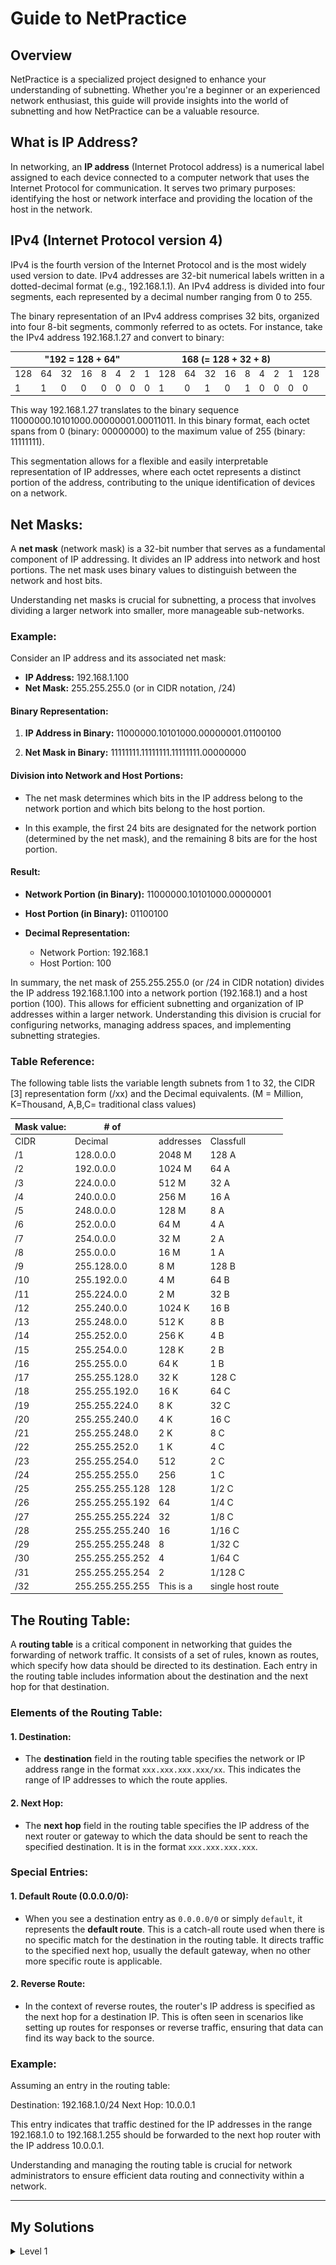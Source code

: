 # Guide to NetPractice

## Overview
NetPractice is a specialized project designed to enhance your understanding of subnetting. Whether you're a beginner or an experienced network enthusiast, this guide will provide insights into the world of subnetting and how NetPractice can be a valuable resource.

## What is IP Address?
In networking, an **IP address** (Internet Protocol address) is a numerical label assigned to each device connected to a computer network that uses the Internet Protocol for communication. It serves two primary purposes: identifying the host or network interface and providing the location of the host in the network.

## IPv4 (Internet Protocol version 4)
IPv4 is the fourth version of the Internet Protocol and is the most widely used version to date. IPv4 addresses are 32-bit numerical labels written in a dotted-decimal format (e.g., 192.168.1.1). An IPv4 address is divided into four segments, each represented by a decimal number ranging from 0 to 255.

The binary representation of an IPv4 address comprises 32 bits, organized into four 8-bit segments, commonly referred to as octets. For instance, take the IPv4 address 192.168.1.27 and convert to binary:

<table>
  <thead>
    <tr>
      <th colspan="8">"192 = 128 + 64"</th>
      <th colspan="8">168 (= 128 + 32 + 8)</th>
      <th colspan="8">1 (= 1)</th>
      <th colspan="8">27 (= 16 + 8 + 2 + 1)</th>
    </tr>
  </thead>
  <tbody>
    <tr>
      <td>128<br></td> <td>64</td> <td>32</td> <td>16</td> <td>8</td> <td>4</td> <td>2</td> <td>1</td>
      <td>128</td> <td>64</td> <td>32</td> <td>16</td> <td>8</td> <td>4</td> <td>2</td> <td>1</td>
      <td>128</td> <td>64</td> <td>32</td> <td>16</td> <td>8</td> <td>4</td> <td>2</td> <td>1</td>
      <td>128</td> <td>64</td> <td>32</td> <td>16</td> <td>8</td> <td>4</td> <td>2</td> <td>1</td>
   </tr>
    <tr>
      <td>1</td> <td>1</td> <td>0</td> <td>0</td> <td>0</td> <td>0</td> <td>0</td> <td>0</td>
      <td>1</td> <td>0</td> <td>1</td> <td>0</td> <td>1</td> <td>0</td> <td>0</td> <td>0</td>
      <td>0</td> <td>0</td> <td>0</td> <td>0</td> <td>0</td> <td>0</td> <td>0</td> <td>1</td>
      <td>0</td> <td>0</td> <td>0</td> <td>1</td><td>1</td> <td>0</td> <td>1</td> <td>1</td>
    </tr>
  </tbody>
</table>

This way 192.168.1.27 translates to the binary sequence 11000000.10101000.00000001.00011011. In this binary format, each octet spans from 0 (binary: 00000000) to the maximum value of 255 (binary: 11111111).

This segmentation allows for a flexible and easily interpretable representation of IP addresses, where each octet represents a distinct portion of the address, contributing to the unique identification of devices on a network.

## Net Masks:
A **net mask** (network mask) is a 32-bit number that serves as a fundamental component of IP addressing. It divides an IP address into network and host portions. The net mask uses binary values to distinguish between the network and host bits. 

Understanding net masks is crucial for subnetting, a process that involves dividing a larger network into smaller, more manageable sub-networks.

### Example:

Consider an IP address and its associated net mask:

- **IP Address:** 192.168.1.100
- **Net Mask:** 255.255.255.0 (or in CIDR notation, /24)

#### Binary Representation:

1. **IP Address in Binary:**
11000000.10101000.00000001.01100100

2. **Net Mask in Binary:**
11111111.11111111.11111111.00000000

#### Division into Network and Host Portions:

- The net mask determines which bits in the IP address belong to the network portion and which bits belong to the host portion.

- In this example, the first 24 bits are designated for the network portion (determined by the net mask), and the remaining 8 bits are for the host portion.

#### Result:

- **Network Portion (in Binary):**
11000000.10101000.00000001

- **Host Portion (in Binary):**
01100100

- **Decimal Representation:**
  - Network Portion: 192.168.1
  - Host Portion: 100

In summary, the net mask of 255.255.255.0 (or /24 in CIDR notation) divides the IP address 192.168.1.100 into a network portion (192.168.1) and a host portion (100). This allows for efficient subnetting and organization of IP addresses within a larger network. Understanding this division is crucial for configuring networks, managing address spaces, and implementing subnetting strategies.

### Table Reference:

The following table lists the variable length subnets from 1 to 32, the CIDR [3] representation form (/xx) and the Decimal equivalents. (M = Million, K=Thousand, A,B,C= traditional class values)

|   Mask value:   |           # of    |                   |            | 
|-----------------|-------------------|-------------------|------------|
|   CIDR          |   Decimal         |  addresses       |  Classfull  |
|   /1            |    128.0.0.0      |   2048 M          |   128 A    |
|   /2            |    192.0.0.0      |   1024 M          |    64 A    |
|   /3            |    224.0.0.0      |    512 M          |    32 A    |
|   /4            |    240.0.0.0      |    256 M          |    16 A    |
|   /5            |    248.0.0.0      |    128 M          |     8 A    |
|   /6            |    252.0.0.0      |     64 M          |     4 A    |
|   /7            |    254.0.0.0      |     32 M          |     2 A    |
|   /8            |    255.0.0.0      |     16 M          |     1 A    |
|   /9            |    255.128.0.0    |      8 M          |   128 B    |
|   /10           |    255.192.0.0    |      4 M          |    64 B    |
|   /11           |    255.224.0.0    |      2 M          |    32 B    |
|   /12           |    255.240.0.0    |   1024 K          |    16 B    |
|   /13           |    255.248.0.0    |    512 K          |     8 B    |
|   /14           |    255.252.0.0    |    256 K          |     4 B    |
|   /15           |    255.254.0.0    |    128 K          |     2 B    |
|   /16           |    255.255.0.0    |     64 K          |     1 B    |
|   /17           |    255.255.128.0  |     32 K          |   128 C    |
|   /18           |    255.255.192.0  |     16 K          |    64 C    |
|   /19           |    255.255.224.0  |      8 K          |    32 C    |
|   /20           |    255.255.240.0  |      4 K          |    16 C    |
|   /21           |    255.255.248.0  |      2 K          |     8 C    |
|   /22           |    255.255.252.0  |      1 K          |     4 C    |
|   /23           |    255.255.254.0  |    512            |     2 C    |
|   /24           |    255.255.255.0  |    256            |     1 C    |
|   /25           |    255.255.255.128|    128            |   1/2 C    |
|   /26           |    255.255.255.192|     64            |   1/4 C    |
|   /27           |    255.255.255.224|     32            |   1/8 C    |
|   /28           |    255.255.255.240|     16            |  1/16 C    |
|   /29           |    255.255.255.248|      8            |  1/32 C    |
|   /30           |    255.255.255.252|      4            |  1/64 C    |
|   /31           |    255.255.255.254|      2            | 1/128 C    |
|   /32           |    255.255.255.255|   This is a       | single host route |

## The Routing Table:
A **routing table** is a critical component in networking that guides the forwarding of network traffic. It consists of a set of rules, known as routes, which specify how data should be directed to its destination. Each entry in the routing table includes information about the destination and the next hop for that destination.

### Elements of the Routing Table:

#### 1. Destination:

- The **destination** field in the routing table specifies the network or IP address range in the format `xxx.xxx.xxx.xxx/xx`. This indicates the range of IP addresses to which the route applies.

#### 2. Next Hop:

- The **next hop** field in the routing table specifies the IP address of the next router or gateway to which the data should be sent to reach the specified destination. It is in the format `xxx.xxx.xxx.xxx`.

### Special Entries:

#### 1. Default Route (0.0.0.0/0):

- When you see a destination entry as `0.0.0.0/0` or simply `default`, it represents the **default route**. This is a catch-all route used when there is no specific match for the destination in the routing table. It directs traffic to the specified next hop, usually the default gateway, when no other more specific route is applicable.

#### 2. Reverse Route:

- In the context of reverse routes, the router's IP address is specified as the next hop for a destination IP. This is often seen in scenarios like setting up routes for responses or reverse traffic, ensuring that data can find its way back to the source.

### Example:

Assuming an entry in the routing table:

Destination: 192.168.1.0/24
Next Hop: 10.0.0.1

This entry indicates that traffic destined for the IP addresses in the range 192.168.1.0 to 192.168.1.255 should be forwarded to the next hop router with the IP address 10.0.0.1.

Understanding and managing the routing table is crucial for network administrators to ensure efficient data routing and connectivity within a network.

---
## My Solutions

<details>
  <summary>Level 1</summary>
 <br>
  <img src="https://github.com/MicchelFAB/42Porto-lvl_4_netpractice/blob/master/img/001.png?raw=true" alt="level1">  
  <br>

  <summary>Level 2</summary>
 <br>
  <img src="https://github.com/MicchelFAB/42Porto-lvl_4_netpractice/blob/master/img/002.png?raw=true" alt="level2">  
  <br>

  <summary>Level 3</summary>
 <br>
  <img src="https://github.com/MicchelFAB/42Porto-lvl_4_netpractice/blob/master/img/003.png?raw=true" alt="level3">  
  <br>

  <summary>Level 4</summary>
 <br>
  <img src="https://github.com/MicchelFAB/42Porto-lvl_4_netpractice/blob/master/img/004.png?raw=true" alt="level4">  
  <br>

  <summary>Level 5</summary>
 <br>
  <img src="https://github.com/MicchelFAB/42Porto-lvl_4_netpractice/blob/master/img/005.png?raw=true" alt="level5">  
  <br>

  <summary>Level 6</summary>
 <br>
  <img src="https://github.com/MicchelFAB/42Porto-lvl_4_netpractice/blob/master/img/006.png?raw=true" alt="level6">  
  <br>

  <summary>Level 7</summary>
 <br>
  <img src="https://github.com/MicchelFAB/42Porto-lvl_4_netpractice/blob/master/img/007.png?raw=true" alt="level7">  
  <br>

  <summary>Level 8</summary>
 <br>
  <img src="https://github.com/MicchelFAB/42Porto-lvl_4_netpractice/blob/master/img/008.png?raw=true" alt="level8">  
  <br>

  <summary>Level 9</summary>
 <br>
  <img src="https://github.com/MicchelFAB/42Porto-lvl_4_netpractice/blob/master/img/009.png?raw=true" alt="level9">  
  <br>

  <summary>Level 10</summary>
 <br>
  <img src="https://github.com/MicchelFAB/42Porto-lvl_4_netpractice/blob/master/img/010.png?raw=true" alt="level10">  
  <br>

  </details>
